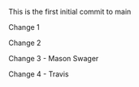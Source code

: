 This is the first initial commit to main

Change 1

Change 2

Change 3 - Mason Swager

Change 4 - Travis
